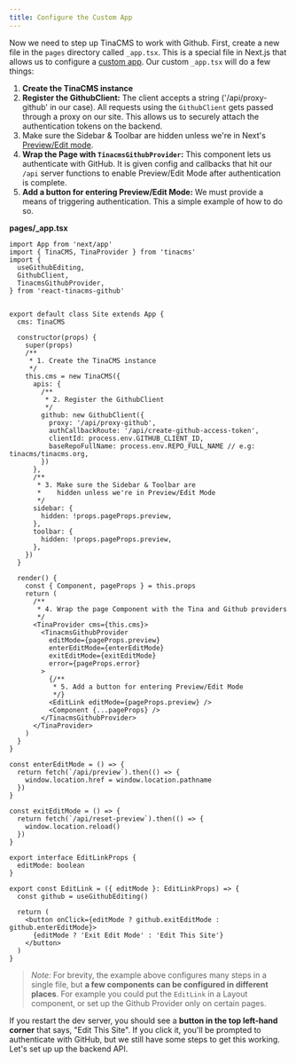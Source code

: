 ```yaml
---
title: Configure the Custom App
---
```


Now we need to step up TinaCMS to work with Github. First, create a new file in the `pages` directory called `_app.tsx`. This is a special file in Next.js that allows us to configure a [custom app](https://nextjs.org/docs/advanced-features/custom-app). Our custom `_app.tsx` will do a few things:

1. **Create the TinaCMS instance**
2. **Register the GithubClient:** The client accepts a string ('/api/proxy-github' in our case). All requests using the `GithubClient` gets passed through a proxy on our site. This allows us to securely attach the authentication tokens on the backend.
3. Make sure the Sidebar & Toolbar are hidden unless we're in Next's [Preview/Edit mode](https://nextjs.org/docs/advanced-features/preview-mode).
4. **Wrap the Page with `TinacmsGithubProvider`:** This component lets us authenticate with GitHub. It is given config and callbacks that hit our `/api` server functions to enable Preview/Edit Mode after authentication is complete.
5. **Add a button for entering Preview/Edit Mode:** We must provide a means of triggering authentication. This a simple example of how to do so.

**pages/\_app.tsx**

```tsx
import App from 'next/app'
import { TinaCMS, TinaProvider } from 'tinacms'
import {
  useGithubEditing,
  GithubClient,
  TinacmsGithubProvider,
} from 'react-tinacms-github'


export default class Site extends App {
  cms: TinaCMS

  constructor(props) {
    super(props)
    /**
     * 1. Create the TinaCMS instance
     */
    this.cms = new TinaCMS({
      apis: {
        /**
         * 2. Register the GithubClient
         */
        github: new GithubClient({
          proxy: '/api/proxy-github',
          authCallbackRoute: '/api/create-github-access-token',
          clientId: process.env.GITHUB_CLIENT_ID,
          baseRepoFullName: process.env.REPO_FULL_NAME // e.g: tinacms/tinacms.org,
        })
      },
      /**
       * 3. Make sure the Sidebar & Toolbar are
       *    hidden unless we're in Preview/Edit Mode
       */
      sidebar: {
        hidden: !props.pageProps.preview,
      },
      toolbar: {
        hidden: !props.pageProps.preview,
      },
    })
  }

  render() {
    const { Component, pageProps } = this.props
    return (
      /**
       * 4. Wrap the page Component with the Tina and Github providers
       */
      <TinaProvider cms={this.cms}>
        <TinacmsGithubProvider
          editMode={pageProps.preview}
          enterEditMode={enterEditMode}
          exitEditMode={exitEditMode}
          error={pageProps.error}
        >
          {/**
           * 5. Add a button for entering Preview/Edit Mode
           */}
          <EditLink editMode={pageProps.preview} />
          <Component {...pageProps} />
        </TinacmsGithubProvider>
      </TinaProvider>
    )
  }
}

const enterEditMode = () => {
  return fetch(`/api/preview`).then(() => {
    window.location.href = window.location.pathname
  })
}

const exitEditMode = () => {
  return fetch(`/api/reset-preview`).then(() => {
    window.location.reload()
  })
}

export interface EditLinkProps {
  editMode: boolean
}

export const EditLink = ({ editMode }: EditLinkProps) => {
  const github = useGithubEditing()

  return (
    <button onClick={editMode ? github.exitEditMode : github.enterEditMode}>
      {editMode ? 'Exit Edit Mode' : 'Edit This Site'}
    </button>
  )
}
```

> _Note:_ For brevity, the example above configures many steps in a single file, but **a few components can be configured in different places**. For example you could put the `EditLink` in a Layout component, or set up the Github Provider only on certain pages.

If you restart the dev server, you should see a **button in the top left-hand corner** that says, "Edit This Site". If you click it, you'll be prompted to authenticate with GitHub, but we still have some steps to get this working. Let's set up up the backend API.
